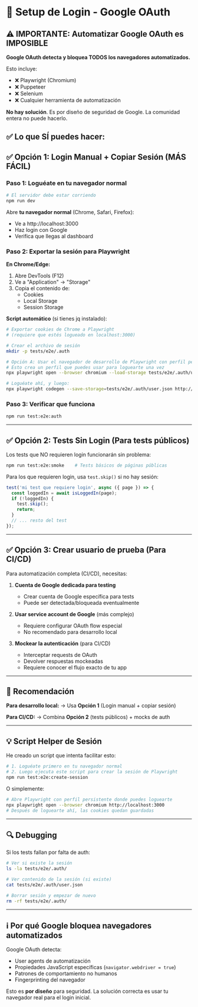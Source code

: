 # 🔐 Setup de Login - Google OAuth

## ⚠️ IMPORTANTE: Automatizar Google OAuth es IMPOSIBLE

**Google OAuth detecta y bloquea TODOS los navegadores automatizados.**

Esto incluye:
- ❌ Playwright (Chromium)
- ❌ Puppeteer
- ❌ Selenium
- ❌ Cualquier herramienta de automatización

**No hay solución**. Es por diseño de seguridad de Google. La comunidad entera no puede hacerlo.

## ✅ Lo que SÍ puedes hacer:

## ✅ Opción 1: Login Manual + Copiar Sesión (MÁS FÁCIL)

### Paso 1: Loguéate en tu navegador normal

```bash
# El servidor debe estar corriendo
npm run dev
```

Abre **tu navegador normal** (Chrome, Safari, Firefox):
- Ve a http://localhost:3000
- Haz login con Google
- Verifica que llegas al dashboard

### Paso 2: Exportar la sesión para Playwright

**En Chrome/Edge:**
1. Abre DevTools (F12)
2. Ve a "Application" → "Storage"
3. Copia el contenido de:
   - Cookies
   - Local Storage
   - Session Storage

**Script automático** (si tienes jq instalado):

```bash
# Exportar cookies de Chrome a Playwright
# (requiere que estés logueado en localhost:3000)

# Crear el archivo de sesión
mkdir -p tests/e2e/.auth

# Opción A: Usar el navegador de desarrollo de Playwright con perfil persistente
# Esto crea un perfil que puedes usar para loguearte una vez
npx playwright open --browser chromium --load-storage tests/e2e/.auth/user.json http://localhost:3000

# Loguéate ahí, y luego:
npx playwright codegen --save-storage=tests/e2e/.auth/user.json http://localhost:3000
```

### Paso 3: Verificar que funciona

```bash
npm run test:e2e:auth
```

---

## ✅ Opción 2: Tests Sin Login (Para tests públicos)

Los tests que NO requieren login funcionarán sin problema:

```bash
npm run test:e2e:smoke    # Tests básicos de páginas públicas
```

Para los que requieren login, usa `test.skip()` si no hay sesión:

```typescript
test('mi test que requiere login', async ({ page }) => {
  const loggedIn = await isLoggedIn(page);
  if (!loggedIn) {
    test.skip();
    return;
  }
  // ... resto del test
});
```

---

## ✅ Opción 3: Crear usuario de prueba (Para CI/CD)

Para automatización completa (CI/CD), necesitas:

1. **Cuenta de Google dedicada para testing**
   - Crear cuenta de Google específica para tests
   - Puede ser detectada/bloqueada eventualmente

2. **Usar service account de Google** (más complejo)
   - Requiere configurar OAuth flow especial
   - No recomendado para desarrollo local

3. **Mockear la autenticación** (para CI/CD)
   - Interceptar requests de OAuth
   - Devolver respuestas mockeadas
   - Requiere conocer el flujo exacto de tu app

---

## 🎯 Recomendación

**Para desarrollo local:**
→ Usa **Opción 1** (Login manual + copiar sesión)

**Para CI/CD:**
→ Combina **Opción 2** (tests públicos) + mocks de auth

---

## 💡 Script Helper de Sesión

He creado un script que intenta facilitar esto:

```bash
# 1. Loguéate primero en tu navegador normal
# 2. Luego ejecuta este script para crear la sesión de Playwright
npm run test:e2e:create-session
```

O simplemente:

```bash
# Abre Playwright con perfil persistente donde puedes loguearte
npx playwright open --browser chromium http://localhost:3000
# Después de loguearte ahí, las cookies quedan guardadas
```

---

## 🔍 Debugging

Si los tests fallan por falta de auth:

```bash
# Ver si existe la sesión
ls -la tests/e2e/.auth/

# Ver contenido de la sesión (si existe)
cat tests/e2e/.auth/user.json

# Borrar sesión y empezar de nuevo
rm -rf tests/e2e/.auth/
```

---

## ℹ️ Por qué Google bloquea navegadores automatizados

Google OAuth detecta:
- User agents de automatización
- Propiedades JavaScript específicas (`navigator.webdriver = true`)
- Patrones de comportamiento no humanos
- Fingerprinting del navegador

Esto es **por diseño** para seguridad. La solución correcta es usar tu navegador real para el login inicial.
